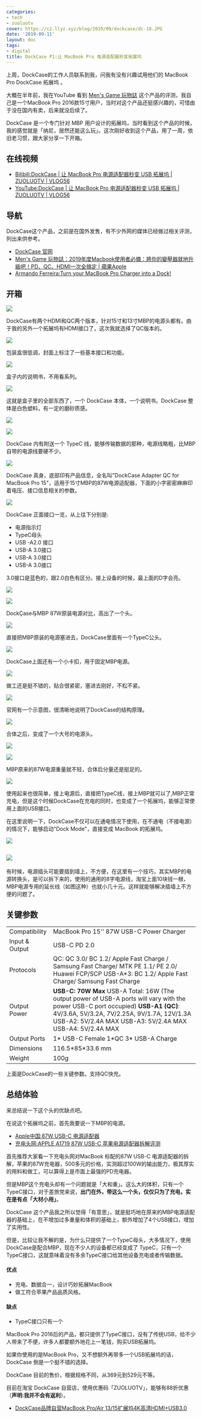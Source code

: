 ```yaml
---
categories:
- tech
- zuoluotv
cover: https://c2.llyz.xyz/blog/2019/09/dockcase/dc-18.JPG
date: '2019-09-11'
layout: doc
tags:
- digital
title: DockCase P1:让 MacBook Pro 电源适配器秒变拓展坞
---
```


上周，DockCase的工作人员联系到我，问我有没有兴趣试用他们的 MacBook Pro DockCase 拓展坞 。

大概在半年前，我在YouTube 看到 [Men's Game 玩物誌](https://www.youtube.com/watch?v=E3-l-wlWxLg) 这个产品的评测，我自己是一个MacBook Pro 2016款15寸用户，当时对这个产品还挺感兴趣的，可惜由于没在国内有卖，后来就没后续了。

DockCase 是一个专门针对 MBP 用户设计的拓展坞，当时看到这个产品的时候，我的感觉就是「纳尼，居然还能这么玩」。这次刚好收到这个产品，用了一周，依旧老习惯，跟大家分享一下开箱。

## 在线视频

- [Bilibili:DockCase | 让 MacBook Pro 电源适配器秒变 USB 拓展坞 | ZUOLUOTV | VLOG56](https://www.bilibili.com/video/av67737763)
- [YouTube:DockCase | 让 MacBook Pro 电源适配器秒变 USB 拓展坞 | ZUOLUOTV | VLOG56](https://www.youtube.com/watch?v=6JEW9lsqMjA)

## 导航

DockCase这个产品，之前是在国外发售，有不少外网的媒体已经做过相关评测，列出来供参考。

- [DockCase 官网](https://www.dockcase.com)
- [Men's Game 玩物誌：2019年度Macbook使用者必備：將你的變壓器就地升級吧！PD、QC、HDMI一次全搞定 | 蘋果Apple](https://www.youtube.com/watch?v=E3-l-wlWxLg)
- [Armando Ferreira:Turn your MacBook Pro Charger into a Dock!](https://www.youtube.com/watch?v=pdbwMs9AaAU)

## 开箱

![](https://c2.llyz.xyz/blog/2019/09/dockcase/dc-1.JPG)

DockCase有两个HDMI和QC两个版本，针对15寸和13寸MBP的电源头都有。由于我的另外一个拓展坞有HDMI接口了，这次我就选择了QC版本的。

![](https://c2.llyz.xyz/blog/2019/09/dockcase/dc-2.JPG)

包装盒很低调，封面上标注了一些基本接口和功能。

![](https://c2.llyz.xyz/blog/2019/09/dockcase/dc-4.JPG)

盒子内的说明书，不用看系列。

![](https://c2.llyz.xyz/blog/2019/09/dockcase/dc-5.JPG)

这就是盒子里的全部东西了，一个 DockCase 本体，一个说明书。DockCase 整体是白色塑料，有一定的磨砂质感。

![](https://c2.llyz.xyz/blog/2019/09/dockcase/dc-6.JPG)

![](https://c2.llyz.xyz/blog/2019/09/dockcase/dc-19.JPG)

DockCase 内有附送一个 TypeC 线，能够传输数据的那种，电源线略粗，比MBP自带的电源线要硬不少。

![](https://c2.llyz.xyz/blog/2019/09/dockcase/dc-7.JPG)

DockCase 真身，底部印有产品信息，全名叫"DockCase Adapter QC for MacBook Pro 15"，适用于15寸MBP的87W电源适配器，下面的小字密密麻麻印着电压、接口信息相关的参数。

![](https://c2.llyz.xyz/blog/2019/09/dockcase/dc-9.JPG)

DockCase 正面接口一览，从上往下分别是:

- 电源指示灯
- TypeC母头
- USB -A2.0 接口
- USB-A 3.0接口
- USB-A 3.0接口
- USB-A 3.0接口

3.0接口是蓝色的，跟2.0白色有区分。接上设备的时候，最上面的D字会亮。

![](https://c2.llyz.xyz/blog/2019/09/dockcase/dc-8.JPG)

![](https://c2.llyz.xyz/blog/2019/09/dockcase/dc-11.JPG)

DockÇase与MBP 87W原装电源对比，高出了一个头。

![](https://c2.llyz.xyz/blog/2019/09/dockcase/dc-12.JPG)

直接把MBP原装的电源塞进去，DockCase里面有一个TypeC公头。

![](https://c2.llyz.xyz/blog/2019/09/dockcase/dc-15.JPG)

DockCase上面还有一个小卡扣，用于固定MBP电源。

![](https://c2.llyz.xyz/blog/2019/09/dockcase/dc-17.JPG)

做工还是挺不错的，贴合很紧密，塞进去刚好，不松不紧。

![](https://c2.llyz.xyz/blog/2019/09/dockcase/dockcase.gif)

官网有一个示意图，很清晰地说明了DockCase的结构原理。

![](https://c2.llyz.xyz/blog/2019/09/dockcase/dc-13.JPG)

合体之后，变成了一个大号的电源头。

![](https://c2.llyz.xyz/blog/2019/09/dockcase/dc-18.JPG)

![](https://c2.llyz.xyz/blog/2019/09/dockcase/dc-20.JPG)

MBP原来的87W电源重量就不轻，合体后分量还是挺足的。

![](https://c2.llyz.xyz/blog/2019/09/dockcase/dc-22.JPG)

使用起来也很简单，接上电源后，直接把TypeC线，接上MBP就可以了,MBP正常充电，但是这个时候DockCase在充电的同时，也变成了一个拓展坞，能够正常使用上面的USB接口。

在这里说明一下，DockCase不仅可以在通电情况下使用，在不通电（不接电源）的情况下，能够启动"Dock Mode"，直接变成 MacBook 的拓展坞。

![](https://c2.llyz.xyz/blog/2019/09/dockcase/dc-23.JPG)

## ![](https://c2.llyz.xyz/blog/2019/09/dockcase/dc-24.JPG)

有时候，电源插头可能要插到墙上，不方便，在这里有一个技巧，其实MBP的电源转换头，是可以拆下来的，使用的通用的8字电源线，淘宝上面10块钱一根，MBP电源专用的延长线（如图这种）也就小几十元。这样就能够解决插墙上不方便的问题了。

## 关键参数

<table class="goodsTable"><tbody><tr><td>Compatibility</td><td>MacBook Pro 15'' 87W USB-C Power Charger</td></tr><tr><td>Input &amp; Output</td><td>USB-C PD 2.0</td></tr><tr><td>Protocols</td><td>QC: QC 3.0/ BC 1.2/ Apple Fast Charge / Samsung Fast Charge/ MTK PE 1.1/ PE 2.0/ Huawei FCP/SCP USB-A*3: BC 1.2/ Apple Fast Charge/ Samsung Fast Charge</td></tr><tr><td>Output Power</td><td><strong>USB-C: 70W Max</strong> USB-A Total: 16W (The output power of USB-A ports will vary with the power USB-C port occupied) <strong>USB-A1 (QC)</strong>: 4V/3.6A, 5V/3.2A, 7V/2.25A, 9V/1.7A, 12V/1.3A USB-A2: 5V/2.4A MAX USB-A3: 5V/2.4A MAX USB-A4: 5V/2.4A MAX</td></tr><tr><td>Output Ports</td><td>1* USB-C Female 1*QC 3* USB-A Charge</td></tr><tr><td>Dimensions</td><td>116.5*85*33.6 mm</td></tr><tr><td>Weight</td><td>100g</td></tr></tbody></table>

上面是DockCase的一些关键参数。支持QC快充。

## 总结体验

来总结说一下这个头的优缺点吧。

在说这个拓展坞之前，首先我要说一下MBP的电源。

- [Apple中国:87W USB-C 电源适配器](https://www.apple.com/cn/shop/product/MNF82CH/A)
- [充电头网:APPLE A1719 87W USB-C 苹果电源适配器拆解评测](https://www.chongdiantou.com/wp/archives/17183.html)

首先推荐大家看一下充电头网对MacBook 标配的87W USB-C 电源适配器的拆解，苹果的87W充电器，500多元的价格，实测超过100W的输出能力，极其厚实的用料和做工，可以算得上是市面上最强的PD充电器。

但是MBP这个充电头却有一个问题就是「大和重」。这么大的体积，只有一个TypeC接口，对于差旅党来说，**出门在外，带这么一个头，仅仅只为了充电，实在是有点「大材小用」**。

DockCase 这个产品我之所以觉得「有意思」，就是挺巧地在原来的MBP电源适配器的基础上，在不增加过多重量和体积的基础上，额外增加了4个USB接口，增加了实用性。

但是，比较让我不解的是，为什么只提供了一个TypeC母头，大多情况下，使用DockCase是配合MBP，现在不少人的设备都已经变成了 TypeC，只有一个TypeC接口，这就意味着没有多余TypeC接口给其他设备充电或者传输数据。

#### 优点

- 充电、数据合一，设计巧妙拓展MacBook
- 做工符合苹果产品品质风格。

#### 缺点

- TypeC接口只有一个

MacBook Pro 2016后的产品，都只提供了TypeC接口，没有了传统USB，给不少人带来了不便，许多人都要额外地花上一笔钱，购买USB拓展坞。

如果你使用的是MacBook Pro，又不想额外再带多一个USB拓展坞的话，DockCase 倒是一个挺不错的选择。

DockCase 目前的售价，根据规格不同，从369元到529元不等。

目前在淘宝 DockCase 自营店，使用优惠码「ZUOLUOTV」，能够有88折优惠（**声明:我并不会有返利**）。

- [DockCase品牌自营MacBook Pro/Air 13/15扩展坞4K高清HDMI+USB3.0](https://zuoluo.tv/dockcase)
